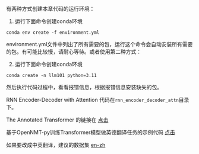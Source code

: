 有两种方式创建本章代码的运行环境：

1. 运行下面命令创建conda环境
```
conda env create -f environment.yml
```

environment.yml文件中列出了所有需要的包，运行这个命令会自动安装所有需要的包。有可能比较慢，请耐心等待。或者使用第二种方式：

2. 运行下面命令创建conda环境

```
conda create -n llm101 python=3.11

```
然后执行代码过程中，看看报错信息，根据报错信息安装缺失的包。

RNN Encoder-Decoder with Attention 代码在`rnn_encoder_decoder_attn`目录下。

The Annotated Transformer 的链接在 [点击](https://nlp.seas.harvard.edu/annotated-transformer/)

基于OpenNMT-py训练Transformer模型做英德翻译任务的示例代码 [点击](https://github.com/OpenNMT/OpenNMT-py/tree/master/docs/source/examples/wmt17)

如果要改成中英翻译，建议的数据集 [en-zh](https://data.statmt.org/wmt18/translation-task/preprocessed/zh-en/)